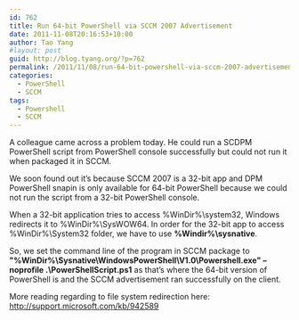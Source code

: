 ```yaml
---
id: 762
title: Run 64-bit PowerShell via SCCM 2007 Advertisement
date: 2011-11-08T20:16:53+10:00
author: Tao Yang
#layout: post
guid: http://blog.tyang.org/?p=762
permalink: /2011/11/08/run-64-bit-powershell-via-sccm-2007-advertisement/
categories:
  - PowerShell
  - SCCM
tags:
  - Powershell
  - SCCM
---
```

A colleague came across a problem today. He could run a SCDPM PowerShell script from PowerShell console successfully but could not run it when packaged it in SCCM.

We soon found out it’s because SCCM 2007 is a 32-bit app and DPM PowerShell snapin is only available for 64-bit PowerShell because we could not run the script from a 32-bit PowerShell console.

When a 32-bit application tries to access %WinDir%\system32, Windows redirects it to %WinDir%\SysWOW64. In order for the 32-bit app to access %WinDir%\System32 folder, we have to use <strong>%Windir%\sysnative</strong>.

So, we set the command line of the program in SCCM package to <strong>"%WinDir%\Sysnative\WindowsPowerShell\V1.0\Powershell.exe" –noprofile .\PowerShellScript.ps1</strong> as that’s where the 64-bit version of PowerShell is and the SCCM advertisement ran successfully on the client.

More reading regarding to file system redirection here: <a title="http://support.microsoft.com/kb/942589" href="http://support.microsoft.com/kb/942589">http://support.microsoft.com/kb/942589</a>